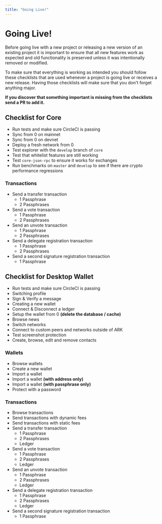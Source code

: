 ```yaml
---
title: "Going Live!"
---
```


# Going Live!

Before going live with a new project or releasing a new version of an existing project it is important to ensure that all new features work as expected and old functionality is preserved unless it was intentionally removed or modified.

To make sure that everything is working as intended you should follow these checklists that are used whenever a project is going live or receives a new release. Having those checklists will make sure that you don't forget anything major.

**If you discover that something important is missing from the checklists send a PR to add it.**

## Checklist for Core

- Run tests and make sure CircleCI is passing
- Sync from 0 on mainnet
- Sync from 0 on devnet
- Deploy a fresh network from 0
- Test explorer with the `develop` branch of `core`
- Test that whitelist features are still working
- Test `core-json-rpc` to ensure it works for exchanges
- Run benchmarks on `master` and `develop` to see if there are crypto performance regressions

### Transactions

- Send a transfer transaction
  - 1 Passphrase
  - 2 Passphrases
- Send a vote transaction
  - 1 Passphrase
  - 2 Passphrases
- Send an unvote transaction
  - 1 Passphrase
  - 2 Passphrases
- Send a delegate registration transaction
  - 1 Passphrase
  - 2 Passphrases
- Send a second signature registration transaction
  - 1 Passphrase

## Checklist for Desktop Wallet

- Run tests and make sure CircleCI is passing
- Switching profile
- Sign & Verify a message
- Creating a new wallet
- Connect & Disconnect a ledger
- Setup the wallet from 0 **(delete the database / cache)**
- Browse news
- Switch networks
- Connect to custom peers and networks outside of ARK
- Test screenshot protection
- Create, browse, edit and remove contacts

### Wallets

- Browse wallets
- Create a new wallet
- Import a wallet
- Import a wallet **(with address only)**
- Import a wallet **(with passphrase only)**
- Protect with a password

### Transactions

- Browse transactions
- Send transactions with dynamic fees
- Send transactions with static fees
- Send a transfer transaction
  - 1 Passphrase
  - 2 Passphrases
  - Ledger
- Send a vote transaction
  - 1 Passphrase
  - 2 Passphrases
  - Ledger
- Send an unvote transaction
  - 1 Passphrase
  - 2 Passphrases
  - Ledger
- Send a delegate registration transaction
  - 1 Passphrase
  - 2 Passphrases
  - Ledger
- Send a second signature registration transaction
  - 1 Passphrase
